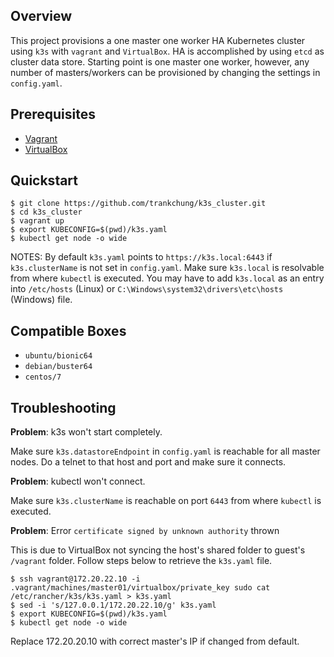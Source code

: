 ## Overview
This project provisions a one master one worker HA Kubernetes cluster using `k3s` with `vagrant` and `VirtualBox`. HA is accomplished by using `etcd` as cluster data store.
Starting point is one master one worker, however, any number of masters/workers can be provisioned by changing the settings in `config.yaml`.

## Prerequisites
* [Vagrant](https://www.vagrantup.com/downloads.html)
* [VirtualBox](https://www.virtualbox.org/wiki/Downloads)

## Quickstart
```
$ git clone https://github.com/trankchung/k3s_cluster.git
$ cd k3s_cluster
$ vagrant up
$ export KUBECONFIG=$(pwd)/k3s.yaml
$ kubectl get node -o wide
```
NOTES: By default `k3s.yaml` points to `https://k3s.local:6443` if `k3s.clusterName` is not set in `config.yaml`. Make sure `k3s.local` is resolvable from where `kubectl` is executed.
You may have to add `k3s.local` as an entry into `/etc/hosts` (Linux) or `C:\Windows\system32\drivers\etc\hosts` (Windows) file.

## Compatible Boxes
* `ubuntu/bionic64`
* `debian/buster64`
* `centos/7`

## Troubleshooting
__Problem__: k3s won't start completely.

Make sure `k3s.datastoreEndpoint` in `config.yaml` is reachable for all master nodes. Do a telnet to that host and port and make sure it connects.


__Problem__: kubectl won't connect.

Make sure `k3s.clusterName` is reachable on port `6443` from where `kubectl` is executed.


__Problem__: Error `certificate signed by unknown authority` thrown

This is due to VirtualBox not syncing the host's shared folder to guest's `/vagrant` folder. Follow steps below to retrieve the `k3s.yaml` file.
```
$ ssh vagrant@172.20.22.10 -i .vagrant/machines/master01/virtualbox/private_key sudo cat /etc/rancher/k3s/k3s.yaml > k3s.yaml
$ sed -i 's/127.0.0.1/172.20.22.10/g' k3s.yaml
$ export KUBECONFIG=$(pwd)/k3s.yaml
$ kubectl get node -o wide
```
Replace 172.20.20.10 with correct master's IP if changed from default.

